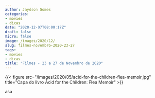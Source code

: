 ```yaml
---
author: Jaydson Gomes
categories:
- movies
- dicas
date: "2020-12-07T08:00:17Z"
draft: false
micro: false
image: /images/2020/12/
slug: filmes-novembro-2020-23-27
tags:
- movies
- dicas
title: "Filmes - 23 a 27 de Novembro de 2020"
---
```

{{< figure src="/images/2020/05/acid-for-the-children-flea-memoir.jpg" title="Capa do livro Acid for the Children: Flea Memoir" >}}  

asa